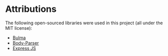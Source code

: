 # Attributions

The following open-sourced libraries were used in this project (all under the MIT license):
* [Bulma](https://bulma.io/)
* [Body-Parser](https://www.npmjs.com/package/body-parser)
* [Express JS](https://expressjs.com/)
